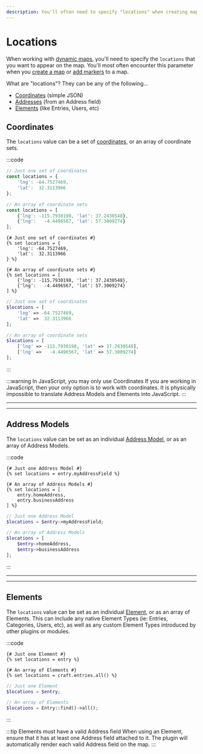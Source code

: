 ```yaml
---
description: You'll often need to specify "locations" when creating maps. But what does that mean? Check out this complete breakdown of accepted types of locations.
---
```


# Locations

When working with [dynamic maps](/models/dynamic-map-model/), you'll need to specify the `locations` that you want to appear on the map. You'll most often encounter this parameter when you [create a map](/dynamic-maps/basic-map-management/#map-locations-options) or [add markers](/dynamic-maps/universal-methods/#markers-locations-options) to a map. 

What are "locations"? They can be any of the following...
 - [Coordinates](#coordinates) (simple JSON)
 - [Addresses](#address-models) (from an Address field)
 - [Elements](#elements) (like Entries, Users, etc)

## Coordinates

The `locations` value can be a set of [coordinates](/models/coordinates/), or an array of coordinate sets.

:::code
```js
// Just one set of coordinates
const locations = {
    'lng': -64.7527469,
    'lat':  32.3113966
};

// An array of coordinate sets
const locations = [
    {'lng': -115.7930198, 'lat': 37.2430548},
    {'lng':   -4.4496567, 'lat': 57.3009274}
];
```
```twig
{# Just one set of coordinates #}
{% set locations = {
    'lng': -64.7527469,
    'lat':  32.3113966
} %}

{# An array of coordinate sets #}
{% set locations = [
    {'lng': -115.7930198, 'lat': 37.2430548},
    {'lng':   -4.4496567, 'lat': 57.3009274}
] %}
```
```php
// Just one set of coordinates
$locations = [
    'lng' => -64.7527469,
    'lat' =>  32.3113966
];

// An array of coordinate sets
$locations = [
    ['lng' => -115.7930198, 'lat' => 37.2430548],
    ['lng' =>   -4.4496567, 'lat' => 57.3009274]
];
```
:::

:::warning In JavaScript, you may only use Coordinates
If you are working in JavaScript, then your only option is to work with coordinates. It is physically impossible to translate Address Models and Elements into JavaScript.
:::

---
---

## Address Models

The `locations` value can be set as an individual [Address Model](/models/address-model/), or as an array of Address Models.

:::code
```twig
{# Just one Address Model #}
{% set locations = entry.myAddressField %}

{# An array of Address Models #}
{% set locations = [
    entry.homeAddress,
    entry.businessAddress
] %}
```
```php
// Just one Address Model
$locations = $entry->myAddressField;

// An array of Address Models
$locations = [
    $entry->homeAddress,
    $entry->businessAddress
];
```
:::

---
---

## Elements

The `locations` value can be set as an individual [Element](https://craftcms.com/docs/4.x/elements.html), or as an array of Elements. This can include any native Element Types (ie: Entries, Categories, Users, etc), as well as any custom Element Types introduced by other plugins or modules.

:::code
```twig
{# Just one Element #}
{% set locations = entry %}

{# An array of Elements #}
{% set locations = craft.entries.all() %}
```
```php
// Just one Element
$locations = $entry;

// An array of Elements
$locations = Entry::find()->all();
```
:::

:::tip Elements must have a valid Address field
When using an Element, ensure that it has at least one Address field attached to it. The plugin will automatically render each valid Address field on the map.
:::
